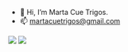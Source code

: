 - 👋 Hi, I’m Marta Cue Trigos.
- 📫 martacuetrigos@gmail.com

<img align="center" src="https://github-readme-stats-martacue.vercel.app/api?username=martacue&count_private=true&show_icons=true&theme=github_dark&hide_border=yes&include_all_commits=yes&custom_title=Marta%20Cue%20GitHub%20Stats&hide_rank=yes&disable_animations=yes"/> <img align="center" src="https://github-readme-stats-martacue.vercel.app/api/top-langs/?username=martacue&theme=github_dark&langs_count=10&layout=compact&hide_border=yes&hide_title=true"/>
